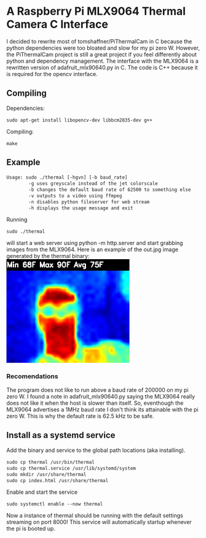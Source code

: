 # A Raspberry Pi MLX9064 Thermal Camera C Interface
I decided to rewrite most of tomshaffner/PiThermalCam in C because the python dependencies were too bloated and slow for my pi zero W. 
However, the PiThermalCam project is still a great project if you feel differently about python and dependency management. 
The interface with the MLX9064 is a rewritten version of adafruit_mlx90640.py in C.
The code is C++ because it is required for the opencv interface.

## Compiling
Dependencies:
```
sudo apt-get install libopencv-dev libbcm2835-dev g++
```
Compiling:
```
make
```

## Example
```
Usage: sudo ./thermal [-hgvn] [-b baud_rate]
        -g uses greyscale instead of the jet colorscale
        -b changes the default baud rate of 62500 to something else
        -v outputs to a video using ffmpeg
        -n disables python fileserver for web stream
        -h displays the usage message and exit
```
Running 
```
sudo ./thermal
```
will start a web server using python -m http.server and start grabbing images from the MLX9064.
Here is an example of the out.jpg image generated by the thermal binary:
![Thermal Image of Me](/out_example.jpg)

### Recomendations
The program does not like to run above a baud rate of 200000 on my pi zero W. I found a note in adafruit_mlx90640.py saying the MLX9064 really does not like it when the host is slower than itself. So, eventhough the MLX9064 advertises a 1MHz baud rate I don't think its attainable with the pi zero W. This is why the default rate is 62.5 kHz to be safe.

## Install as a systemd service
Add the binary and service to the global path locations (aka installing).
```
sudo cp thermal /usr/bin/thermal
sudo cp thermal.service /usr/lib/systemd/system
sudo mkdir /usr/share/thermal
sudo cp index.html /usr/share/thermal
```
Enable and start the service
```
sudo systemctl enable --now thermal
```
Now a instance of thermal should be running with the default settings streaming on port 8000!
This service will automatically startup whenever the pi is booted up.

